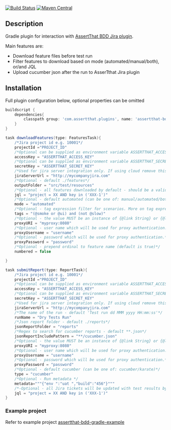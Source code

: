 [![Build Status](https://travis-ci.org/assertthat/assertthat-bdd-maven-plugin.svg?branch=master)](https://travis-ci.org/assertthat/assertthat-bdd-gradle-tasks)
[![Maven Central](https://maven-badges.herokuapp.com/maven-central/com.assertthat.plugins/assertthat-bdd-gradle-tasks/badge.svg)](https://maven-badges.herokuapp.com/maven-central/com.assertthat.plugins/assertthat-bdd-gradle-tasks)

## Description

Gradle plugin for interaction with [AssertThat BDD Jira plugin](https://marketplace.atlassian.com/apps/1219033/assertthat-bdd-test-management-in-jira?hosting=cloud&tab=overview).

Main features are:

- Download feature files before test run
- Filter features to download based on mode (automated/manual/both), or/and JQL
- Upload cucumber json after the run to AsserTthat Jira plugin

## Installation

Full plugin configuration below, optional properties can be omitted

```groovy
buildscript {
    dependencies{
        classpath group: 'com.assertthat.plugins', name: 'assertthat-bdd-gradle-tasks', version: '1.7'
    }
}

task downloadFeatures(type: FeaturesTask){
    /*Jira project id e.g. 10001*/
    projectId ="PROJECT_ID"
    /*Optional can be supplied as environment variable ASSERTTHAT_ACCESS_KEY*/
    accessKey = "ASSERTTHAT_ACCESS_KEY"
    /*Optional can be supplied as environment variable ASSERTTHAT_SECRET_KEY*/
    secretKey = "ASSERTTHAT_SECRET_KEY"
    /*Used for jira server integration only. If using cloud remove this option*/
    jiraServerUrl = "http://mycompanyjira.com"
    /*Optional - default ./features*/
    outputFolder = "src/test/resources"
    /*Optional - all features downloaded by default - should be a valid JQL*/
    jql = "project = XX AND key in ('XXX-1')"
    /*Optional - default automated (can be one of: manual/automated/both)*/
    mode = "automated"
    /*Optional - tag expression filter for scenarios. More on tag expressions https://cucumber.io/docs/cucumber/api/#tag-expressions*/
    tags = "(@smoke or @ui) and (not @slow)"
    /*Optional - the value MUST be an instance of {@link String} or {@link java.net.URI}.*/
    proxyURI = "myproxy:8080"
    /*Optional - user name which will be used for proxy authentication.*/
    proxyUsername = "username"
    /*Optional - password which will be used for proxy authentication.*/
    proxyPassword = "password"
    /*Optional - prepend ordinal to feature name (default is true)*/   
    numbered = false

}

task submitReport(type: ReportTask){
    /*Jira project id e.g. 10001*/
    projectId ="PROJECT_ID"
    /*Optional can be supplied as environment variable ASSERTTHAT_ACCESS_KEY*/
    accessKey = "ASSERTTHAT_ACCESS_KEY"
    /*Optional can be supplied as environment variable ASSERTTHAT_SECRET_KEY*/
    secretKey = "ASSERTTHAT_SECRET_KEY"
    /*Used for jira server integration only. If using cloud remove this option*/
    jiraServerUrl = "http://mycompanyjira.com"    
    /*The name of the run - default 'Test run dd MMM yyyy HH:mm:ss'*/
    runName = "Dry Tests Run"
    /*Json report folder - default ./reports*/
    jsonReportFolder = "reports"
    /*Regex to search for cucumber reports - default **.json*/
    jsonReportIncludePattern = "**/cucumber.json"
    /*Optional - the value MUST be an instance of {@link String} or {@link java.net.URI}.*/
    proxyURI = "myproxy:8080"
    /*Optional - user name which will be used for proxy authentication.*/
    proxyUsername = "username"
    /*Optional - password which will be used for proxy authentication.*/
    proxyPassword = "password"
    /*Optional - default cucumber (can be one of: cucumber/karate)*/
    type = "cucumber"
    /*Optional - Run metadata */
    metadata="""{"env ":"uat ","build":"456"}"""
    /*-Optional - all Jira tickets will be updated with test results by default; when JQL is provided only filtered tickets will be updated*/
    jql = "project = XX AND key in ('XXX-1')"
}

```

### Example project 

Refer to example project [assertthat-bdd-gradle-example](https://github.com/assertthat/assertthat-bdd-gradle-example)
